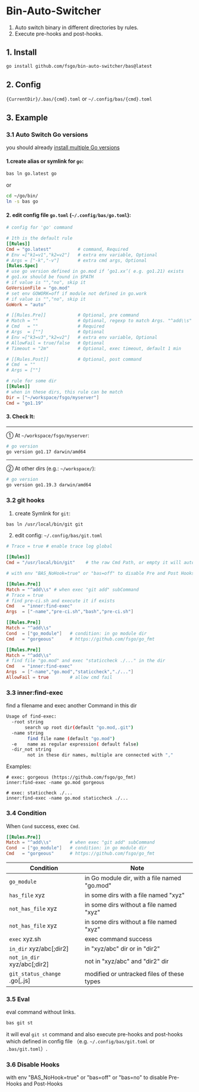 # Bin-Auto-Switcher

1. Auto switch binary in different directories by rules. 
2. Execute pre-hooks and post-hooks.

## 1. Install

```bash
go install github.com/fsgo/bin-auto-switcher/bas@latest
```

## 2. Config
`{CurrentDir}/.bas/{cmd}.toml` or `~/.config/bas/{cmd}.toml`

## 3. Example
### 3.1 Auto Switch Go versions
you should already [install multiple Go versions](https://github.com/fsgo/smart-go-dl)

#### 1.create alias or symlink for `go`:
```bash
bas ln go.latest go
```

or

```bash
cd ~/go/bin/
ln -s bas go
```


#### 2. edit config file `go.toml` (`~/.config/bas/go.toml`):
```toml
# config for 'go' command

# 1th is the default rule
[[Rules]]
Cmd = "go.latest"          # command, Required
# Env =["k1=v1","k2=v2"]   # extra env variable, Optional
# Args = ["-k","-v"]       # extra cmd args, Optional
[Rules.Spec]
# use go version defined in go.mod if ‘go1.xx’( e.g. go1.21) exists
# go1.xx should be found in $PATH
# if value is "","no", skip it
GoVersionFile = "go.mod"
# set env GOWORK=off if module not defined in go.work
# if value is "","no", skip it
GoWork = "auto"

# [[Rules.Pre]]            # Optional, pre command
# Match = ""               # Optional, regexp to match Args. "^add\\s" will match "git add ."
# Cmd   = ""               # Required
# Args  = [""]             # Optional
# Env =["k3=v3","k2=v2"]   # extra env variable, Optional
# AllowFail = true/false   # Optional
# Timeout = "2m"           # Optional, exec timeout, default 1 min

# [[Rules.Post]]           # Optional, post command
# Cmd  = ""
# Args = [""]

# rule for some dir
[[Rules]]
# when in these dirs, this rule can be match
Dir = ["~/workspace/fsgo/myserver"]
Cmd = "go1.19"
```

#### 3. Check It:
----------
① At  `~/workspace/fsgo/myserver`: 
```bash
# go version
go version go1.17 darwin/amd64
```
-----------
②  At other dirs (e.g.: `~/workspace/`):
```bash
# go version
go version go1.19.3 darwin/amd64
```

### 3.2 git hooks
1. create Symlink for `git`:
```bash
bas ln /usr/local/bin/git git
```

2. edit config: `~/.config/bas/git.toml`
```toml
# Trace = true # enable trace log global

[[Rules]]
Cmd = "/usr/local/bin/git"    # the raw Cmd Path, or empty it will auto detect

# with env "BAS_NoHook=true" or "bas=off" to disable Pre and Post Hooks

[[Rules.Pre]]
Match = "^add\\s" # when exec "git add" subCommand
# Trace = true
# find pre-ci.sh and execute it if exists
Cmd   = "inner:find-exec"
Args  = ["-name","pre-ci.sh","bash","pre-ci.sh"]

[[Rules.Pre]]               
Match = "^add\\s"       
Cond  = ["go_module"]   # condition: in go module dir
Cmd   = "gorgeous"      # https://github.com/fsgo/go_fmt

[[Rules.Pre]]               
Match = "^add\\s"
# find file "go.mod" and exec "staticcheck ./..." in the dir
Cmd   = "inner:find-exec"
Args  = ["-name","go.mod","staticcheck","./..."]
AllowFail = true        # allow cmd fail
```

### 3.3 inner:find-exec
find a filename and exec another Command in this dir
```bash
Usage of find-exec:
  -root string
       search up root dir(default "go.mod,.git")
  -name string
    	find file name (default "go.mod")
  -e	name as regular expression( default false)
  -dir_not string
    	not in these dir names, multiple are connected with ","
```

Examples:
```
# exec: gorgeous (https://github.com/fsgo/go_fmt)
inner:find-exec -name go.mod gorgeous

# exec: staticcheck ./...
inner:find-exec -name go.mod staticcheck ./...
```

### 3.4 Condition
When `Cond` success, exec `Cmd`.
```toml
[[Rules.Pre]]               
Match = "^add\\s"       # when exec "git add" subCommand
Cond  = ["go_module"]   # condition: in go module dir
Cmd   = "gorgeous"      # https://github.com/fsgo/go_fmt
```
| Condition                     | Note                                         |
|-------------------------------|----------------------------------------------|
| `go_module`                   | in Go module dir, with a file named "go.mod" |
| `has_file` xyz                | in some dirs with a file named "xyz"         | 
| `not_has_file` xyz            | in some dirs without a file named "xyz"      | 
| `not_has_file` xyz            | in some dirs without a file named "xyz"      | 
| `exec` xyz.sh                 | exec command success                         | 
| `in_dir` xyz/abc[;dir2]       | in "xyz/abc" dir or in "dir2"                | 
| `not_in_dir` xyz/abc[;dir2]   | not in "xyz/abc" and "dir2" dir              | 
| `git_status_change` .go[,.js] | modified or untracked files of these types   | 


### 3.5 Eval
eval command without links.
```bash
bas git st
```
it will eval `git st` command and also execute pre-hooks and post-hooks which defined
in config file （e.g. `~/.config/bas/git.toml` or `.bas/git.toml`）.

### 3.6 Disable Hooks
with env "BAS_NoHook=true" or "bas=off" or "bas=no" to disable Pre-Hooks and Post-Hooks